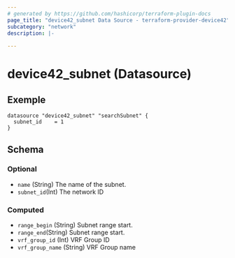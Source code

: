 ```yaml
---
# generated by https://github.com/hashicorp/terraform-plugin-docs
page_title: "device42_subnet Data Source - terraform-provider-device42"
subcategory: "network"
description: |-
  
---
```


# device42_subnet (Datasource)

## Exemple 

```hcl
datasource "device42_subnet" "searchSubnet" {
  subnet_id    = 1
}
```


<!-- schema generated by tfplugindocs -->
## Schema

### Optional

- `name` (String) The name of the subnet.
- `subnet_id`(Int) The network ID


### Computed

- `range_begin` (String) Subnet range start.
- `range_end`(String) Subnet range start.
- `vrf_group_id` (Int) VRF Group ID
- `vrf_group_name` (String) VRF Group name